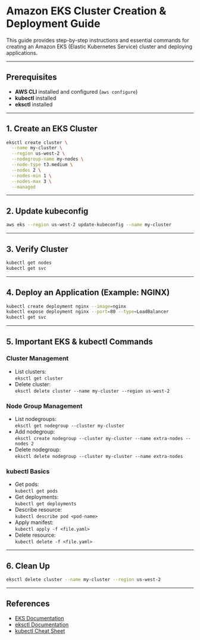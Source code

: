 # Amazon EKS Cluster Creation & Deployment Guide

This guide provides step-by-step instructions and essential commands for creating an Amazon EKS (Elastic Kubernetes Service) cluster and deploying applications.

---

## Prerequisites

- **AWS CLI** installed and configured (`aws configure`)
- **kubectl** installed
- **eksctl** installed

---

## 1. Create an EKS Cluster

```bash
eksctl create cluster \
  --name my-cluster \
  --region us-west-2 \
  --nodegroup-name my-nodes \
  --node-type t3.medium \
  --nodes 2 \
  --nodes-min 1 \
  --nodes-max 3 \
  --managed
```

---

## 2. Update kubeconfig

```bash
aws eks --region us-west-2 update-kubeconfig --name my-cluster
```

---

## 3. Verify Cluster

```bash
kubectl get nodes
kubectl get svc
```

---

## 4. Deploy an Application (Example: NGINX)

```bash
kubectl create deployment nginx --image=nginx
kubectl expose deployment nginx --port=80 --type=LoadBalancer
kubectl get svc
```

---

## 5. Important EKS & kubectl Commands

### Cluster Management

- List clusters:  
  `eksctl get cluster`
- Delete cluster:  
  `eksctl delete cluster --name my-cluster --region us-west-2`

### Node Group Management

- List nodegroups:  
  `eksctl get nodegroup --cluster my-cluster`
- Add nodegroup:  
  `eksctl create nodegroup --cluster my-cluster --name extra-nodes --nodes 2`
- Delete nodegroup:  
  `eksctl delete nodegroup --cluster my-cluster --name extra-nodes`

### kubectl Basics

- Get pods:  
  `kubectl get pods`
- Get deployments:  
  `kubectl get deployments`
- Describe resource:  
  `kubectl describe pod <pod-name>`
- Apply manifest:  
  `kubectl apply -f <file.yaml>`
- Delete resource:  
  `kubectl delete -f <file.yaml>`

---

## 6. Clean Up

```bash
eksctl delete cluster --name my-cluster --region us-west-2
```

---

## References

- [EKS Documentation](https://docs.aws.amazon.com/eks/latest/userguide/getting-started.html)
- [eksctl Documentation](https://eksctl.io/)
- [kubectl Cheat Sheet](https://kubernetes.io/docs/reference/kubectl/cheatsheet/)
